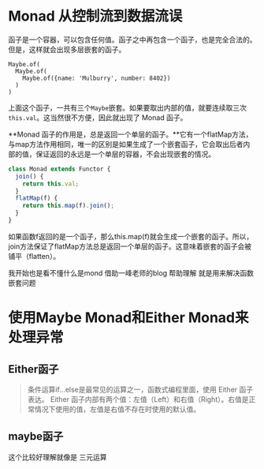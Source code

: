 # Monad 从控制流到数据流误

 函子是一个容器，可以包含任何值。函子之中再包含一个函子，也是完全合法的。但是，这样就会出现多层嵌套的函子。

```text
Maybe.of(
  Maybe.of(
    Maybe.of({name: 'Mulburry', number: 8402})
  )
)
```

 上面这个函子，一共有三个`Maybe`嵌套。如果要取出内部的值，就要连续取三次`this.val`。这当然很不方便，因此就出现了 Monad 函子。



**Monad 函子的作用是，总是返回一个单层的函子。**它有一个flatMap方法，与map方法作用相同，唯一的区别是如果生成了一个嵌套函子，它会取出后者内部的值，保证返回的永远是一个单层的容器，不会出现嵌套的情况。
```javascript
class Monad extends Functor {
  join() {
    return this.val;
  }
  flatMap(f) {
    return this.map(f).join();
  }
}
```
如果函数f返回的是一个函子，那么this.map(f)就会生成一个嵌套的函子。所以，join方法保证了flatMap方法总是返回一个单层的函子。这意味着嵌套的函子会被铺平（flatten）。  

我开始也是看不懂什么是mond 借助一峰老师的blog 帮助理解 就是用来解决函数嵌套问题

# 使用Maybe Monad和Either Monad来处理异常 #
## Either函子 ##
> 条件运算if...else是最常见的运算之一，函数式编程里面，使用 Either 函子表达。
> Either 函子内部有两个值：左值（Left）和右值（Right）。右值是正常情况下使用的值，左值是右值不存在时使用的默认值。

## maybe函子 ##
这个比较好理解就像是 三元运算


